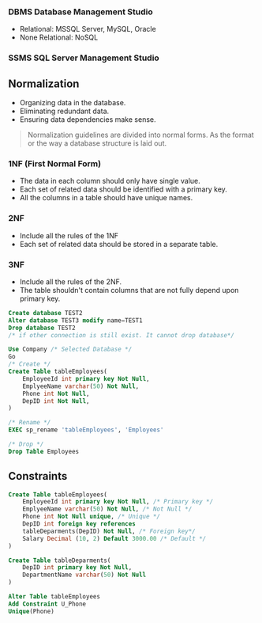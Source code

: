 ### DBMS Database Management Studio

- Relational: MSSQL Server, MySQL, Oracle
- None Relational: NoSQL
### SSMS SQL Server Management Studio 

## Normalization

- Organizing data in the database.
- Eliminating redundant data.
- Ensuring data dependencies make sense.

> Normalization guidelines are divided into normal forms. As the format or the way a database structure is laid out.
### 1NF (First Normal Form)

 - The data in each column should only have single value.
 - Each set of related data should be identified with a primary key.
 - All the columns in a table should have unique names.
### 2NF

- Include all the rules of the 1NF
- Each set of related data should be stored in a separate table.
### 3NF

-  Include all the rules of the 2NF.
- The table shouldn't contain columns that are not fully depend upon primary key.

```SQL
Create database TEST2
Alter database TEST3 modify name=TEST1
Drop database TEST2
/* if other connection is still exist. It cannot drop database*/
```

```SQL
Use Company /* Selected Database */
Go
/* Create */
Create Table tableEmployees(
	EmployeeId int primary key Not Null,
	EmplyeeName varchar(50) Not Null,
	Phone int Not Null,
	DepID int Not Null,
)

/* Rename */
EXEC sp_rename 'tableEmployees', 'Employees'

/* Drop */
Drop Table Employees
```

## Constraints

```SQL
Create Table tableEmployees(
	EmployeeId int primary key Not Null, /* Primary key */
	EmplyeeName varchar(50) Not Null, /* Not Null */
	Phone int Not Null unique, /* Unique */
	DepID int foreign key references
	tableDeparments(DepID) Not Null, /* Foreign key*/
	Salary Decimal (10, 2) Default 3000.00 /* Default */
)

Create Table tableDeparments(
	DepID int primary key Not Null,
	DepartmentName varchar(50) Not Null
)

Alter Table tableEmployees
Add Constraint U_Phone
Unique(Phone)
```




